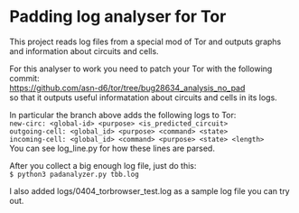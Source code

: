 # Padding log analyser for Tor

This project reads log files from a special mod of Tor and outputs graphs and
information about circuits and cells.

For this analyser to work you need to patch your Tor with the following commit:\
 https://github.com/asn-d6/tor/tree/bug28634_analysis_no_pad \
so that it outputs useful informatation about circuits and cells in its logs.

In particular the branch above adds the following logs to Tor:\
   `new-circ: <global-id> <purpose> <is_predicted_circuit>`\
   `outgoing-cell: <global_id> <purpose> <command> <state>`\
   `incoming-cell: <global_id> <command> <purpose> <state> <length>`\
You can see log_line.py for how these lines are parsed.

After you collect a big enough log file, just do this:\
     `$ python3 padanalyzer.py tbb.log`

I also added logs/0404_torbrowser_test.log as a sample log file you can try
out.

